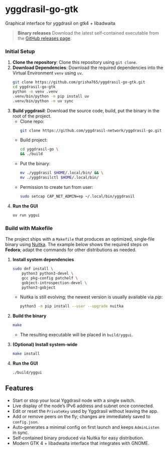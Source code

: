 # yggdrasil-go-gtk
Graphical interface for yggdrasil on gtk4 + libadwaita

> **Binary releases**
> Download the latest self‑contained executable from the [GitHub releases page](https://github.com/grisha765/yggdrasil-go-gtk/releases).

### Initial Setup

1. **Clone the repository**: Clone this repository using `git clone`.
2. **Download Dependencies**: Download the required dependencies into the Virtual Environment `venv` using `uv`.
    ```bash
    git clone https://github.com/grisha765/yggdrasil-go-gtk.git
    cd yggdrasil-go-gtk
    python -m venv .venv
    .venv/bin/python -m pip install uv
    .venv/bin/python -m uv sync
    ```
3. **Build yggdrasil**: Download the source code, build, put the binary in the root of the project.
    - Clone repo:
        ```bash
        git clone https://github.com/yggdrasil-network/yggdrasil-go.git
        ```
    - Build project:
        ```bash
        cd yggdrasil-go \
        && ./build
        ```
    - Put the binary:
        ```bash
        mv ./yggdrasil $HOME/.local/bin/ && \
        mv ./yggdrasilctl $HOME/.local/bin/
        ```
    - Permission to create tun from user:
        ```bash
        sudo setcap CAP_NET_ADMIN=ep ~/.local/bin/yggdrasil
        ```
4. **Run the GUI**
    ```bash
    uv run yggui
    ```

### Build with Makefile

The project ships with a `Makefile` that produces an optimized, single‑file binary using [Nuitka](https://nuitka.net). The example below shows the required steps on **Fedora**; adapt the commands for other distributions as needed.

1. **Install system dependencies**
   ```bash
   sudo dnf install \
       python3 python3-devel \
       gcc pkg-config patchelf \
       gobject-introspection-devel \
       python3-gobject
   ```
   - Nuitka is still evolving; the newest version is usually available via *pip*:
       ```bash
       python3 -m pip install --user --upgrade nuitka
       ```

2. **Build the binary**
   ```bash
   make
   ```
   - The resulting executable will be placed in `build/yggui`.

3. **(Optional) Install system‑wide**
   ```bash
   make install
   ```

4. **Run the GUI**
   ```bash
   ./build/yggui
   ```

## Features

- Start or stop your local Yggdrasil node with a single switch.
- Live display of the node’s IPv6 address and subnet once connected.
- Edit or reset the `PrivateKey` used by Yggdrasil without leaving the app.
- Add or remove peers on the fly; changes are immediately saved to `config.json`.
- Auto‑generates a minimal config on first launch and keeps `AdminListen` in sync.
- Self‑contained binary produced via Nuitka for easy distribution.
- Modern GTK 4 + libadwaita interface that integrates with GNOME.
